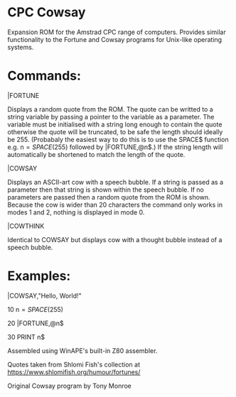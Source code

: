 # CPC Cowsay

Expansion ROM for the Amstrad CPC range of computers. Provides similar functionality to the Fortune and Cowsay programs for Unix-like operating systems.

# Commands:

|FORTUNE
  
Displays a random quote from the ROM. The quote can be writted to a string variable by passing a pointer to the variable as a parameter. The variable must be initialised with a string long enough to contain the quote otherwise the quote will be truncated, to be safe the length should ideally be 255. (Probabaly the easiest way to do this is to use the SPACE$ function e.g. n$=SPACE$(255) followed by |FORTUNE,@n$.) If the string length will automatically be shortened to match the length of the quote.
  
|COWSAY
  
Displays an ASCII-art cow with a speech bubble. If a string is passed as a parameter then that string is shown within the speech bubble. If no parameters are passed then a random quote from the ROM is shown. Because the cow is wider than 20 characters the command only works in modes 1 and 2, nothing is displayed in mode 0.
  
|COWTHINK
  
Identical to COWSAY but displays cow with a thought bubble instead of a speech bubble.
    
# Examples:

|COWSAY,"Hello, World!"

  
10 n$=SPACE$(255)

20 |FORTUNE,@n$

30 PRINT n$

Assembled using WinAPE's built-in Z80 assembler.

Quotes taken from Shlomi Fish's collection at https://www.shlomifish.org/humour/fortunes/

Original Cowsay program by Tony Monroe
